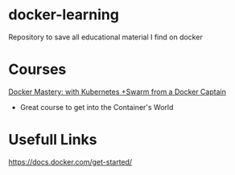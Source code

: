 # docker-learning
Repository to save all educational material I find on docker

# Courses
[Docker Mastery: with Kubernetes +Swarm from a Docker Captain](https://www.udemy.com/course/docker-mastery/)
- Great course to get into the Container's World

# Usefull Links
https://docs.docker.com/get-started/